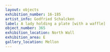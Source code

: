 ```yaml
---
layout: objects
exhibition_number: 16-185
artist_info: Godfried Schalcken
label: A lady holding a plate [with a waffle]
object_number: 365
exhibition_location: North Wall
exhibition_area: E
gallery_location: Mellon
---
```

